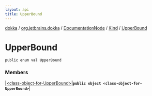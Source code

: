 ```yaml
---
layout: api
title: UpperBound
---
```

[dokka](../../../../index.html) / [org.jetbrains.dokka](../../../index.html) / [DocumentationNode](../../index.html) / [Kind](../index.html) / [UpperBound](index.html)


# UpperBound



```
public enum val UpperBound
```


### Members


|[&lt;class-object-for-UpperBound&gt;](_class-object-for-UpperBound_.html)|**`public object <class-object-for-UpperBound>`**|


